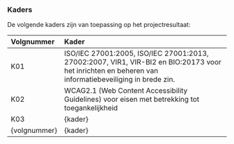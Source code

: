 ### Kaders

De volgende kaders zijn van toepassing op het projectresultaat:

| Volgnummer  | Kader |
|:-----|:----|
| K01 | ISO/IEC 27001:2005, ISO/IEC 27001:2013, 27002:2007, VIR1, VIR-BI2 en BIO:20173 voor het inrichten en beheren van informatiebeveiliging in brede zin. |
| K02 | WCAG2.1 (Web Content Accessibility Guidelines) voor eisen met betrekking tot toegankelijkheid |
| K03 | {kader} |
| {volgnummer} | {kader} |
